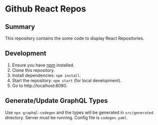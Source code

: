 # Github React Repos

## Summary

This repository contains the some code to display React Repositories.

## Development

1. Ensure you have [npm](https://npmjs.com) installed.
2. Clone this repository.
3. Install dependencies: `npm install`.
4. Start the repository: `npm start` (for local development).
5. Go to http://localhost:8080.

## Generate/Update GraphQL Types

Use `npx graphql-codegen` and the types will be generated in `src/generated`  directory. Server must be running.
Config file is `codegen.yaml`.
